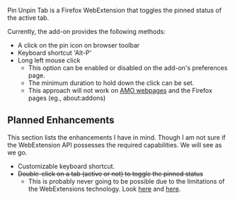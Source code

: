 Pin Unpin Tab is a Firefox WebExtension that toggles the pinned status of the active tab.

Currently, the add-on provides the following methods:

- A click on the pin icon on browser toolbar
- Keyboard shortcut 'Alt-P'
- Long left mouse click
    - This option can be enabled or disabled on the add-on's preferences page.
    - The minimum duration to hold down the click can be set.
    - This approach will not work on [AMO webpages](https://addons.mozilla.org/) and the Firefox pages (eg., about:addons)


## Planned Enhancements

This section lists the enhancements I have in mind. Though I am not sure if the WebExtension API possesses the required capabilities. We will see as we go.

- Customizable keyboard shortcut.
- ~~Double-click on a tab (active or not) to toggle the pinned status~~
    - This is probably never going to be possible due to the limitations of the WebExtensions technology. Look [here](https://bugzilla.mozilla.org/show_bug.cgi?id=1246706) and [here](https://bugzilla.mozilla.org/show_bug.cgi?format=default&id=1356949).

